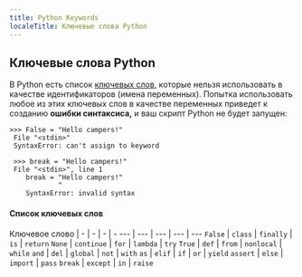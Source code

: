 ```yaml
---
title: Python Keywords
localeTitle: Ключевые слова Python
---
```

## Ключевые слова Python

В Python есть список [ключевых слов,](https://docs.python.org/3/reference/lexical_analysis.html#keywords) которые нельзя использовать в качестве идентификаторов (имена переменных). Попытка использовать любое из этих ключевых слов в качестве переменных приведет к созданию **ошибки синтаксиса,** и ваш скрипт Python не будет запущен:
```
>>> False = "Hello campers!" 
 File "<stdin>" 
 SyntaxError: can't assign to keyword 
 
 >>> break = "Hello campers!" 
 File "<stdin>", line 1 
    break = "Hello campers!" 
            ^ 
    SyntaxError: invalid syntax 
```

#### Список ключевых слов

Ключевое слово | - | - | - | - --- | --- | --- | --- | --- `False` | `class` | `finally` | `is` | `return` `None` | `continue` | `for` | `lambda` | `try` `True` | `def` | `from` | `nonlocal` | `while` `and` | `del` | `global` | `not` | `with` `as` | `elif` | `if` | `or` | `yield` `assert` | `else` | `import` | `pass` `break` | `except` | `in` | `raise`